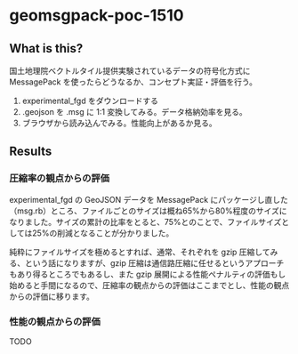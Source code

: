 # geomsgpack-poc-1510
## What is this?
国土地理院ベクトルタイル提供実験されているデータの符号化方式に MessagePack を使ったらどうなるか、コンセプト実証・評価を行う。

1. experimental_fgd をダウンロードする
2. .geojson を .msg に 1:1 変換してみる。データ格納効率を見る。
3. ブラウザから読み込んでみる。性能向上があるか見る。

## Results
### 圧縮率の観点からの評価
experimental_fgd の GeoJSON データを MessagePack にパッケージし直した（msg.rb）ところ、ファイルごとのサイズは概ね65%から80%程度のサイズになりました。サイズの累計の比率をとると、75%とのことで、ファイルサイズとしては25%の削減となることが分かりました。

純粋にファイルサイズを極めるとすれば、通常、それぞれを gzip 圧縮してみる、という話になりますが、gzip 圧縮は通信路圧縮に任せるというアプローチもあり得るところでもあるし、また gzip 展開による性能ペナルティの評価もし始めると手間になるので、圧縮率の観点からの評価はここまでとし、性能の観点からの評価に移ります。

### 性能の観点からの評価
TODO
